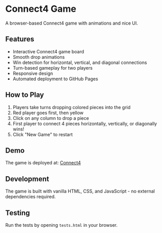 # Connect4 Game

A browser-based Connect4 game with animations and nice UI.

## Features

- Interactive Connect4 game board
- Smooth drop animations
- Win detection for horizontal, vertical, and diagonal connections
- Turn-based gameplay for two players
- Responsive design
- Automated deployment to GitHub Pages

## How to Play

1. Players take turns dropping colored pieces into the grid
2. Red player goes first, then yellow
3. Click on any column to drop a piece
4. First player to connect 4 pieces horizontally, vertically, or diagonally wins!
5. Click "New Game" to restart

## Demo

The game is deployed at: [Connect4](https://xms-gh-copilot-enterprise-licenses.github.io/Connect4/)

## Development

The game is built with vanilla HTML, CSS, and JavaScript - no external dependencies required.

## Testing

Run the tests by opening `tests.html` in your browser.
